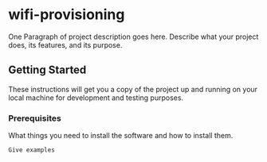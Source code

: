 # wifi-provisioning

One Paragraph of project description goes here. Describe what your project does, its features, and its purpose.

## Getting Started

These instructions will get you a copy of the project up and running on your local machine for development and testing purposes.

### Prerequisites

What things you need to install the software and how to install them.

```bash
Give examples
